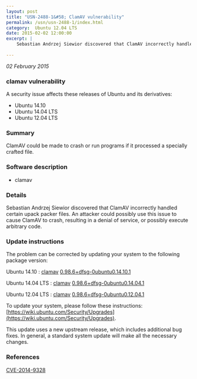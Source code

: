 ```yaml
---
layout: post
title: "USN-2488-1&#58; ClamAV vulnerability"
permalink: /usn/usn-2488-1/index.html
category:  Ubuntu 12.04 LTS
date: 2015-02-02 12:00:00
excerpt: |
    Sebastian Andrzej Siewior discovered that ClamAV incorrectly handled certain upack packer files. An attacker could possibly use this issue to cause ClamAV to crash, resulting in a denial of service, or possibly execute arbitrary code. 
    
--- 
```

 
 

*02 February 2015*

### clamav vulnerability

A security issue affects these releases of Ubuntu and its derivatives:

* Ubuntu 14.10
* Ubuntu 14.04 LTS
* Ubuntu 12.04 LTS

### Summary

ClamAV could be made to crash or run programs if it processed a specially crafted file.

### Software description

* clamav 

### Details

Sebastian Andrzej Siewior discovered that ClamAV incorrectly handled certain upack packer files. An attacker could possibly use this issue to cause ClamAV to crash, resulting in a denial of service, or possibly execute arbitrary code. 

### Update instructions

The problem can be corrected by updating your system to the following package version:

Ubuntu 14.10
 : [clamav](https://launchpad.net/ubuntu/+source/clamav) <span> [0.98.6+dfsg-0ubuntu0.14.10.1](https://launchpad.net/ubuntu/+source/clamav/0.98.6+dfsg-0ubuntu0.14.10.1) </span> 

Ubuntu 14.04 LTS
 : [clamav](https://launchpad.net/ubuntu/+source/clamav) <span> [0.98.6+dfsg-0ubuntu0.14.04.1](https://launchpad.net/ubuntu/+source/clamav/0.98.6+dfsg-0ubuntu0.14.04.1) </span> 

Ubuntu 12.04 LTS
 : [clamav](https://launchpad.net/ubuntu/+source/clamav) <span> [0.98.6+dfsg-0ubuntu0.12.04.1](https://launchpad.net/ubuntu/+source/clamav/0.98.6+dfsg-0ubuntu0.12.04.1) </span> 

To update your system, please follow these instructions: [https://wiki.ubuntu.com/Security/Upgrades](https://wiki.ubuntu.com/Security/Upgrades).

This update uses a new upstream release, which includes additional bug fixes. In general, a standard system update will make all the necessary changes. 

### References

 
 [CVE-2014-9328](http://people.ubuntu.com/~ubuntu-security/cve/CVE-2014-9328)
 

